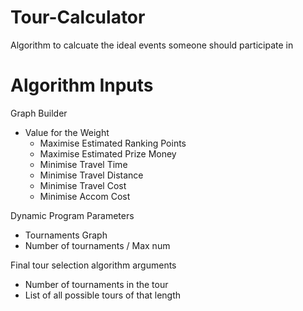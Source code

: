 # Tour-Calculator
Algorithm to calcuate the ideal events someone should participate in

Algorithm Inputs
================

Graph Builder
 - Value for the Weight
   - Maximise Estimated Ranking Points
   - Maximise Estimated Prize Money
   - Minimise Travel    Time
   - Minimise Travel    Distance
   - Minimise Travel    Cost
   - Minimise Accom     Cost

Dynamic Program Parameters
 - Tournaments Graph
 - Number of tournaments / Max num

Final tour selection algorithm arguments
 - Number of tournaments in the tour
 - List of all possible tours of that length